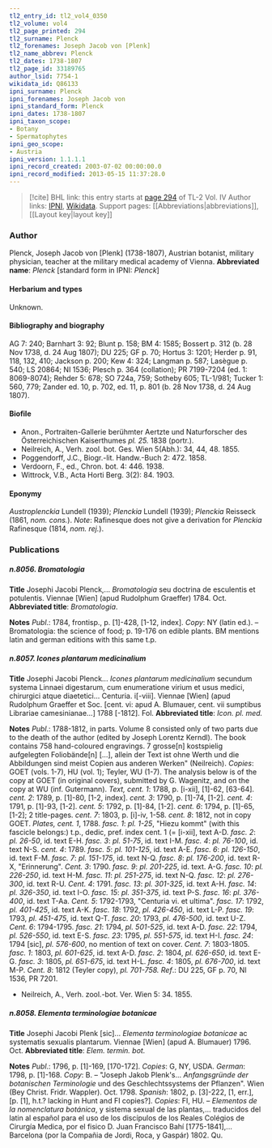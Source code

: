 ```yaml
---
tl2_entry_id: tl2_vol4_0350
tl2_volume: vol4
tl2_page_printed: 294
tl2_surname: Plenck
tl2_forenames: Joseph Jacob von [Plenk]
tl2_name_abbrev: Plenck
tl2_dates: 1738-1807
tl2_page_id: 33189765
author_lsid: 7754-1
wikidata_id: Q86133
ipni_surname: Plenck
ipni_forenames: Joseph Jacob von
ipni_standard_form: Plenck
ipni_dates: 1738-1807
ipni_taxon_scope: 
- Botany
- Spermatophytes
ipni_geo_scope: 
- Austria
ipni_version: 1.1.1.1
ipni_record_created: 2003-07-02 00:00:00.0
ipni_record_modified: 2013-05-15 11:37:28.0
---
```


> [!cite] BHL link: this entry starts at [page 294](https://www.biodiversitylibrary.org/page/33189765) of TL-2 Vol. IV
> Author links: [IPNI](https://www.ipni.org/a/7754-1), [Wikidata](https://www.wikidata.org/wiki/Q86133). Support pages: [[Abbreviations|abbreviations]], [[Layout key|layout key]]

### Author

Plenck, Joseph Jacob von \[Plenk\] (1738-1807), Austrian botanist, military physician, teacher at the military medical academy of Vienna. 
**Abbreviated name**: *Plenck* \[standard form in IPNI: *Plenck*\]

#### Herbarium and types

Unknown.

#### Bibliography and biography

AG 7: 240; Barnhart 3: 92; Blunt p. 158; BM 4: 1585; Bossert p. 312 (b. 28 Nov 1738, d. 24 Aug 1807); DU 225; GF p. 70; Hortus 3: 1201; Herder p. 91, 118, 132, 410; Jackson p. 200; Kew 4: 324; Langman p. 587; Lasègue p. 540; LS 20864; NI 1536; Plesch p. 364 (collation); PR 7199-7204 (ed. 1: 8069-8074); Rehder 5: 678; SO 724a, 759; Sotheby 605; TL-1/981; Tucker 1: 560, 779; Zander ed. 10, p. 702, ed. 11, p. 801 (b. 28 Nov 1738, d. 24 Aug 1807).

#### Biofile

- Anon., Portraiten-Gallerie berühmter Aertzte und Naturforscher des Österreichischen Kaiserthumes *pl. 25.* 1838 (portr.).
- Neilreich, A., Verh. zool. bot. Ges. Wien 5(Abh.): 34, 44, 48. 1855.
- Poggendorff, J.C., Biogr.-lit. Handw.-Buch 2: 472. 1858.
- Verdoorn, F., ed., Chron. bot. 4: 446. 1938.
- Wittrock, V.B., Acta Horti Berg. 3(2): 84. 1903.

#### Eponymy

*Austroplenckia* Lundell (1939); *Plenckia* Lundell (1939); *Plenckia* Reisseck (1861, *nom. cons.*). *Note*: Rafinesque does not give a derivation for *Plenckia* Rafinesque (1814, *nom. rej.*).

### Publications

##### n.8056. Bromatologia

**Title**
Josephi Jacobi Plenck,... *Bromatologia* seu doctrina de esculentis et potulentis. Viennae \[Wien\] (apud Rudolphum Graeffer) 1784. Oct.
**Abbreviated title**: *Bromatologia*.

**Notes**
*Publ*.: 1784, frontisp., p. \[1\]-428, \[1-12, index\]. *Copy*: NY (latin ed.). – Bromatologia: the science of food; p. 19-176 on edible plants. BM mentions latin and german editions with this same t.p.

##### n.8057. Icones plantarum medicinalium

**Title**
Josephi Jacobi Plenck... *Icones plantarum medicinalium* secundum systema Linnaei digestarum, cum enumeratione virium et usus medici, chirurgici atque diaetetici... Centuria. i\[-viii\]. Viennae \[Wien\] (apud Rudolphum Graeffer et Soc. \[cent. vi: apud A. Blumauer, cent. vii sumptibus Librariae camesinianae...\] 1788 \[-1812\]. Fol.
**Abbreviated title**: *Icon. pl. med.*

**Notes**
*Publ*.: 1788-1812, in parts. Volume 8 consisted only of two parts due to the death of the author (edited by Joseph Lorentz Kerndl). The book contains 758 hand-coloured engravings. 7 grosse\[n\] kostspielig aufgelegten Foliobände\[n\] \[...\], allein der Text ist ohne Werth und die Abbildungen sind meist Copien aus anderen Werken" (Neilreich). *Copies*: GOET (vols. 1-7), HU (vol. 1); Teyler, WU (1-7). The analysis below is of the copy at GOET (in original covers), submitted by G. Wagenitz, and on the copy at WU (inf. Gutermann).
*Text, cent. 1*: 1788, p. \[i-xii\], \[1\]-62, \[63-64\].
*cent. 2*: 1789, p. \[1\]-80, \[1-2, index\].
*cent. 3*: 1790, p. \[1\]-74, \[1-2\].
*cent. 4*: 1791, p. \[1\]-93, \[1-2\].
*cent. 5*: 1792, p. \[1\]-84, \[1-2\].
*cent. 6*: 1794, p. \[1\]-65, \[1-2\]; 2 title-pages.
*cent. 7*: 1803, p. \[i\]-iv, 1-58.
*cent. 8*: 1812, not in copy GOET.
*Plates, cent. 1*, 1788.
*fasc. 1*: *pl. 1-25*, "Hiezu kommt" (with this fascicle belongs:) t.p., dedic, pref. index cent. 1 (= \[i-xii\], text A-D.
*fasc. 2*: *pl. 26-50*, id. text E-H.
*fasc. 3*: *pl. 51-75*, id. text I-M.
*fasc. 4*: *pl. 76-100*, id. text N-S.
*cent. 4*: 1789.
*fasc. 5*: *pl. 101-125*, id. text A-E.
*fasc. 6*: *pl. 126-150*, id. text F-M.
*fasc. 7*: *pl. 151-175*, id. text N-Q.
*fasc. 8*: *pl. 176-200*, id. text R-X, "Erinnerung".
*Cent. 3*: 1790.
*fasc. 9*: *pl. 201-225*, id. text. A-G.
*fasc. 10*: *pl. 226-250*, id. text H-M.
*fasc. 11*: *pl. 251-275*, id. text N-Q.
*fasc. 12*: *pl. 276-300*, id. text R-U.
*Cent. 4*: 1791.
*fasc. 13*: *pl. 301-325*, id. text A-H.
*fasc. 14*: *pl. 326-350*, id. text I-O.
*fasc. 15*: *pl. 351-375*, id. text P-S.
*fasc. 16*: *pl. 376-400*, id. text T-Aa.
*Cent. 5*: 1792-1793, "Centuria vi. et ultima".
*fasc. 17*: 1792, *pl. 401-425*, id. text A-K.
*fasc. 18*: 1792, *pl. 426-450*, id. text L-P.
*fasc. 19*: 1793, *pl. 451-475*, id. text Q-T.
*fasc. 20*: 1793, *pl. 476-500*, id. text U-Z.
*Cent. 6*: 1794-1795.
*fasc. 21*: 1794, *pl. 501-525*, id. text A-D.
*fasc. 22*: 1794, *pl. 526-550*, id. text E-S.
*fasc. 23*: 1795, *pl. 551-575*, id. text H-I.
*fasc. 24*: 1794 \[sic\], *pl. 576-600*, no mention of text on cover.
*Cent. 7*: 1803-1805.
*fasc. 1*: 1803, *pl. 601-625*, id. text A-D.
*fasc. 2*: 1804, *pl. 626-650*, id. text E-G.
*fasc. 3*: 1805, *pl. 651-675*, id. text H-L.
*fasc. 4*: 1805, *pl. 676-700*, id. text M-P.
*Cent. 8*: 1812 (Teyler copy), *pl. 701-758.*
*Ref*.: DU 225, GF p. 70, NI 1536, PR 7201.
- Neilreich, A., Verh. zool.-bot. Ver. Wien 5: 34. 1855.

##### n.8058. Elementa terminologiae botanicae

**Title**
Josephi Jacobi Plenk \[sic\]... *Elementa terminologiae botanicae* ac systematis sexualis plantarum. Viennae \[Wien\] (apud A. Blumauer) 1796. Oct.
**Abbreviated title**: *Elem. termin. bot.*

**Notes**
*Publ*.: 1796, p. \[1\]-169, \[170-172\]. *Copies*: G, NY, USDA.
*German*: 1798, p. \[1\]-168. *Copy*: B. – "Joseph Jakob Plenk's... *Anfangsgründe der botanischen Terminologie* und des Geschlechtssystems der Pflanzen". Wien (Bey Christ. Fridr. Wappler). Oct. 1798.
*Spanish*: 1802, p. \[3\]-222, \[1, err.\], \[p. \[1\], h.t.? lacking in Hunt and FI copies?\]. *Copies*: FI, HU. – *Elementos de la nomenclatura botánica*, y sistema sexual de las plantas,... traducidos del latin al español para el uso de los discípulos de los Reales Colégios de Cirurgía Medica, por el fisico D. Juan Francisco Bahí \[1775-1841\],... Barcelona (por la Compañia de Jordi, Roca, y Gaspár) 1802. Qu.

